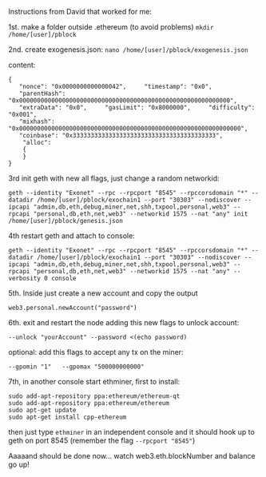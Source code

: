 Instructions from David that worked for me:

1st. make a folder outside .ethereum (to avoid problems)
`mkdir /home/[user]/pblock`

2nd. create exogenesis.json:
`nano /home/[user]/pblock/exogenesis.json`

content:
```
{
   "nonce": "0x0000000000000042",     "timestamp": "0x0",
   "parentHash": "0x00000000000000000000000000000000000000000000000000000000000",
   "extraData": "0x0",     "gasLimit": "0x8000000",     "difficulty": "0x001",
   "mixhash": "0x00000000000000000000000000000000000000000000000000000000000000",
   "coinbase": "0x3333333333333333333333333333333333333333",
    "alloc":
    {
    }
}
```
3rd init geth with new all flags, just change a random networkid:
```
geth --identity "Exonet" --rpc --rpcport "8545" --rpccorsdomain "*" --datadir /home/[user]/pblock/exochain1 --port "30303" --nodiscover --ipcapi "admin,db,eth,debug,miner,net,shh,txpool,personal,web3" --rpcapi "personal,db,eth,net,web3" --networkid 1575 --nat "any" init /home/[user]/pblock/genesis.json
```

4th restart geth and attach to console:
```
geth --identity "Exonet" --rpc --rpcport "8545" --rpccorsdomain "*" --datadir /home/[user]/pblock/exochain1 --port "30303" --nodiscover --ipcapi "admin,db,eth,debug,miner,net,shh,txpool,personal,web3" --rpcapi "personal,db,eth,net,web3" --networkid 1575 --nat "any" --verbosity 0 console
```

5th. Inside just create a new account and copy the output

`web3.personal.newAccount("password")`


6th. exit and restart the node adding this new flags to unlock account:

`--unlock "yourAccount" --password <(echo password)`


optional: add this flags to accept any tx on the miner:

`--gpomin "1"   --gpomax "500000000000"`


7th, in another console start ethminer, first to install:
```
sudo add-apt-repository ppa:ethereum/ethereum-qt
sudo add-apt-repository ppa:ethereum/ethereum
sudo apt-get update
sudo apt-get install cpp-ethereum
```
then just type `ethminer` in an independent console and it should hook up to geth on port 8545 (remember the flag `--rpcport "8545"`)

Aaaaand should be done now... watch web3.eth.blockNumber and balance go up!
